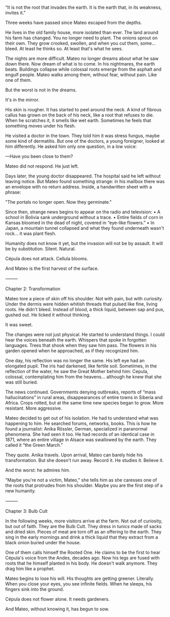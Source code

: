 “It is not the root that invades the earth.
It is the earth that, in its weakness, invites it.”

Three weeks have passed since Mateo escaped from the depths.

He lives in the old family house, more isolated than ever. The land around his farm has changed. You no longer need to plant. The onions sprout on their own. They grow crooked, swollen, and when you cut them, some... bleed. At least he thinks so. At least that's what he sees.

The nights are more difficult. Mateo no longer dreams about what he saw down there. Now dream of what is to come. In his nightmares, the earth beats. Buildings collapse while colossal roots emerge from the asphalt and engulf people. Mateo walks among them, without fear, without pain. Like one of them.

But the worst is not in the dreams.

It's in the mirror.

His skin is rougher. It has started to peel around the neck. A kind of fibrous callus has grown on the back of his neck, like a root that refuses to die. When he scratches it, it smells like wet earth. Sometimes he feels that something moves under his flesh.

He visited a doctor in the town. They told him it was stress fungus, maybe some kind of dermatitis. But one of the doctors, a young foreigner, looked at him differently. He asked him only one question, in a low voice:

—Have you been close to them?

Mateo did not respond. He just left.

Days later, the young doctor disappeared. The hospital said he left without leaving notice. But Mateo found something strange: in his mailbox there was an envelope with no return address. Inside, a handwritten sheet with a phrase:

"The portals no longer open. Now they germinate."

Since then, strange news begins to appear on the radio and television:
	• A school in Bolivia sank underground without a trace.
	• Entire fields of corn in Kansas bloomed in the dead of night, covered in “eye-like flowers.”
	• In Japan, a mountain tunnel collapsed and what they found underneath wasn't rock... it was plant flesh.

Humanity does not know it yet, but the invasion will not be by assault. It will be by substitution. Silent. Natural.

Cépula does not attack. Cellula blooms.

And Mateo is the first harvest of the surface.

⸻

Chapter 2: Transformation

Mateo tore a piece of skin off his shoulder. Not with pain, but with curiosity. Under the dermis were hidden whitish threads that pulsed like fine, living roots. He didn't bleed. Instead of blood, a thick liquid, between sap and pus, gushed out. He licked it without thinking.

It was sweet.

The changes were not just physical. He started to understand things. I could hear the voices beneath the earth. Whispers that spoke in forgotten languages. Trees that shook when they saw him pass. The flowers in his garden opened when he approached, as if they recognized him.

One day, his reflection was no longer the same. His left eye had an elongated pupil. The iris had darkened, like fertile soil. Sometimes, in the reflection of the water, he saw the Great Mother behind him: Cepula, colossal, contemplating him from the heavens... although he knew that she was still buried.

The news continued. Governments denying outbreaks, reports of “mass hallucinations” in rural areas, disappearances of entire towns in Siberia and Africa. Crops rotted, but at the same time new species began to grow. More resistant. More aggressive.

Mateo decided to get out of his isolation. He had to understand what was happening to him. He searched forums, networks, books. This is how he found a journalist: Anika Rössler, German, specialized in paranormal phenomena. She had seen it too. He had records of an identical case in 1871, where an entire village in Alsace was swallowed by the earth. They called it “the Green March.”

They quote. Anika travels. Upon arrival, Mateo can barely hide his transformation. But she doesn't run away. Record it. He studies it. Believe it.

And the worst: he admires him.

"Maybe you're not a victim, Mateo," she tells him as she caresses one of the roots that protrudes from his shoulder. Maybe you are the first step of a new humanity.

⸻

Chapter 3: Bulb Cult

In the following weeks, more visitors arrive at the farm. Not out of curiosity, but out of faith. They are the Bulb Cult. They dress in tunics made of sacks and dried skin. Pieces of meat are torn off as an offering to the earth. They sing in the early mornings and drink a thick liquid that they extract from a black onion buried under the house.

One of them calls himself the Rooted One. He claims to be the first to hear Cépula's voice from the Andes, decades ago. Now his legs are fused with roots that he himself planted in his body. He doesn't walk anymore. They drag him like a prophet.

Mateo begins to lose his will. His thoughts are getting greener. Literally. When you close your eyes, you see infinite fields. When he sleeps, his fingers sink into the ground.

Cépula does not flower alone.
It needs gardeners.

And Mateo, without knowing it, has begun to sow.